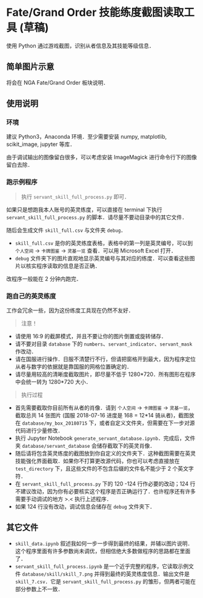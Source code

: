 # Fate/Grand Order 技能练度截图读取工具 (草稿)

使用 Python 通过游戏截图，识别从者信息及其技能等级信息．

## 简单图片示意

将会在 NGA Fate/Grand Order 板块说明．

## 使用说明

### 环境

建议 Python3，Anaconda 环境．至少需要安装 numpy, matplotlib, scikit_image, jupyter 等库．

由于调试输出的图像留白很多，可以考虑安装 ImageMagick 进行命令行下的图像留白去除．

### 跑示例程序

> 执行 `servant_skill_full_process.py` 即可．

如果只是想跑我本人账号的英灵练度，可以直接在 terminal 下执行 `servant_skill_full_process.py` 的脚本．请尽量不要动目录中的其它文件．

随后会生成文件 `skill_full.csv` 与文件夹 `debug`．
* `skill_full.csv` 是你的英灵练度表格，表格中的第一列是英灵编号，可以到 `个人空间` → `卡牌图鉴` → `灵基一览` 查看．可以用 Microsoft Excel 打开．
* `debug` 文件夹下的图片直观地显示英灵编号与其对应的练度．可以查看这些图片以核实程序读取的信息是否正确．

改程序一般能在 2 分钟内跑完．

### 跑自己的英灵练度

工作会冗余一些，因为这份练度工具现在仍然不友好．

> 注意！

* 请使用 16:9 的截屏模式，并且不要让你的图片倒置或旋转储存．
* 请不要对目录 `database` 下的 `numbers`、`servant_indicator`、`servant_mask` 作改动．
* 请在国服进行操作．日服不清楚行不行，但请把窗格开到最大，因为程序定位从者与数字的依据就是靠国服的网格位置确定的．
* 请尽量用较高的清晰度截取图片，即尽量不低于 1280\*720．所有图形在程序中会统一转为 1280\*720 大小．

> 执行过程

* 首先需要截取你目前所有从者的肖像．请到 `个人空间` → `卡牌图鉴` → `灵基一览`，截取总共 14 张图片 (国服 2018-07-16 进度是 168 = 12\*14 骑从者)，截图放在 `database/my_box_20180715` 下，或者自定义文件夹，但需要在下一步对源代码进行少量修改．
* 执行 Jupyter Notebook `generate_servant_database.ipynb`．完成后，文件夹 `database/servant_database` 会储存截取下的英灵肖像．
* 随后请将包含英灵练度的截图放到你自定义的文件夹下．这种截图需要在英灵技能强化界面截取．如果你不打算更改源代码，你也可以考虑直接放在 `test_directory` 下，且这些文件的不包含后缀的文件名不能少于 2 个英文字符．
* 在 `servant_skill_full_process.py` 下的 120 -124 行作必要的改动；124 行不建议改动，因为你有必要核实这个程序是否正确运行了．也许程序还有许多需要手动调试的地方 >.< 执行上述程序．
* 如果 124 行没有改动，调试信息会储存在 `debug` 文件夹下．

## 其它文件

* `skill_data.ipynb` 叙述我如何一步一步得到最终的结果，并辅以图片说明．这个程序里面有许多参数尚未调优，但相信绝大多数做程序的思路都在里面了．
* `servant_skill_full_process.ipynb` 是一个近乎完整的程序，它读取示例文件 `database/skill/skill_7.png` 并得到最终的英灵练度信息．输出文件是 `skill_7.csv`．它是 `servant_skill_full_process.py` 的雏形，但两者可能在部分参数上不一致．
